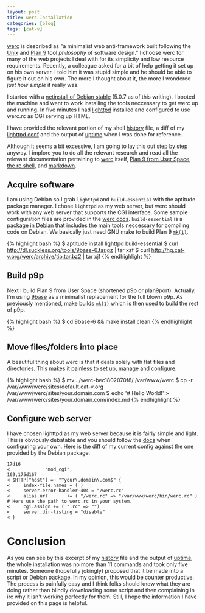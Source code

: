 ```yaml
---
layout: post
title: werc Installation
categories: [blog]
tags: [cat-v]
---
```


[werc](http://werc.cat-v.org/) is described as "a minimalist web anti-framework built following the [Unix](http://doc.cat-v.org/unix/) and [Plan 9](http://plan9.cat-v.org/) tool _philosophy_ of software design."  I choose werc for many of the web projects I deal with for its simplicity and low resource requirements. Recently, a colleague asked for a bit of help getting it set up on his own server.  I told him it was stupid simple and he should be able to figure it out on his own.  The more I thought about it, the more I wondered _just how simple_ it really was.

I started with a [netinstall of Debian stable](http://www.debian.org/CD/netinst/) (5.0.7 as of this writing).  I booted the machine and went to work installing the tools neccessary to get werc up and running.  In five minutes I had [lighttpd](http://www.lighttpd.net/) installed and configured to use werc.rc as CGI serving up HTML.

I have provided the relevant portion of my shell [history](/assets/werc/history.log) file, a diff of my [lighttpd.conf](/assets/werc/lighttpd.conf.diff) and the output of [uptime](/assets/werc/uptime.log) when I was done for reference.

Although it seems a bit excessive, I am going to lay this out step by step anyway.  I implore you to do all the relevant research and read all the relevant documentation pertaining to [werc](http://werc.cat-v.org/docs/) itself, [Plan 9 from User Space](http://swtch.com/plan9port/), [the rc shell](http://doc.cat-v.org/plan_9/4th_edition/papers/rc), and [markdown](http://daringfireball.net/projects/markdown/syntax).

## Acquire software

I am using Debian so I grab `lighttpd` and `build-essential` with the aptitude package manager.  I chose `lighttpd` as my web server, but werc should work with any web server that supports the CGI interface.  Some sample configuration files are provided in the [werc docs](http://werc.cat-v.org/docs/web-server-setup/).  `build-essential` is a [package in Debian](http://packages.debian.org/sid/build-essential) that includes the main tools neccessary for compiling code on Debian.  We basically just need GNU make to build Plan 9 <code>[mk(1)](http://man.cat-v.org/plan_9/1/mk)</code>.

{% highlight bash %}
$ aptitude install lighttpd build-essential
$ curl http://dl.suckless.org/tools/9base-6.tar.gz | tar xzf
$ curl http://hg.cat-v.org/werc/archive/tip.tar.bz2 | tar xjf
{% endhighlight %}

## Build p9p

Next I build Plan 9 from User Space (shortened p9p or plan9port).  Actually, I'm using [9base](http://tools.suckless.org/9base) as a minimalist replacement for the full blown p9p.  As previously mentioned, make builds <code>[mk(1)](http://man.cat-v.org/plan_9/1/mk)</code> which is then used to build the rest of p9p.

{% highlight bash %}
$ cd 9base-6 && make install clean
{% endhighlight %}

## Move files/folders into place

A beautiful thing about werc is that it deals solely with flat files and directories.  This makes it painless to set up, manage and configure.

{% highlight bash %}
$ mv ../werc-bec1802070f8/ /var/www/werc
$ cp -r /var/www/werc/sites/default.cat-v.org /var/www/werc/sites/your.domain.com
$ echo '# Hello World!' > /var/www/werc/sites/your.domain.com/index.md
{% endhighlight %}

## Configure web server

I have chosen lighttpd as my web server because it is fairly simple and light.  This is obviously debatable and you should follow the [docs](http://werc.cat-v.org/docs/web-server-setup/) when configuring your own.  Here is the diff of my current config against the one provided by the Debian package.

    17d16
    <             "mod_cgi",
    169,175d167
    < $HTTP["host"] =~ "^your\.domain\.com$" {
    <     index-file.names = ( )
    <     server.error-handler-404 = "/werc.rc"
    <     alias.url       += ( "/werc.rc" => "/var/www/werc/bin/werc.rc" ) # Here use the path to werc.rc in your system.
    <     cgi.assign += ( ".rc" => "")
    <     server.dir-listing = "disable"
    < }

# Conclusion

As you can see by this excerpt of my [history](/assets/werc/history.log) file and the output of [uptime](/assets/werc/uptime.log), the whole installation was no more than 11 commands and took only five minutes.  Someone (hopefully jokingly) proposed that it be made into a script or Debian package.  In my opinion, this would be counter productive.  The process is painfully easy and I think folks should know what they are doing rather than blindly downloading some script and then complaining in irc why it isn't working perfectly for them.  Still, I hope the information I have provided on this page is helpful.
